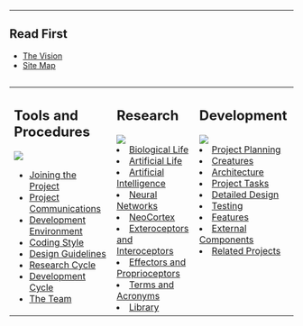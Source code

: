 
---

## Read First ##

  * [The Vision](ProjectVision.md)
  * [Site Map](SiteMap.md)

<table border='0' align='left' cellspacing='25'>
<tr>
<td valign='top'>
<h2>Tools and Procedures</h2>
<img src='http://ahuman.googlecode.com/svn/images/wiki/procedures/human-genome.jpg' />
<ul><li><a href='JoinProject.md'>Joining the Project</a>
</li><li><a href='ProjectCommunications.md'>Project Communications</a>
</li><li><a href='DevelopmentEnvironment.md'>Development Environment</a>
</li><li><a href='CodeStyleGuide.md'>Coding Style</a>
</li><li><a href='DesignStyleGuide.md'>Design Guidelines</a>
</li><li><a href='ResearchCycle.md'>Research Cycle</a>
</li><li><a href='DevelopmentCycle.md'>Development Cycle</a>
</li><li><a href='ProjectTeam.md'>The Team</a>
</td>
<td valign='top'>
<h2>Research</h2>
<img src='http://ahuman.googlecode.com/svn/images/wiki/research/neurons.jpg' />
</li><li><a href='BiologicalLifeResearch.md'>Biological Life</a>
</li><li><a href='ArtificialLifeResearch.md'>Artificial Life</a>
</li><li><a href='ArtificialIntelligenceResearch.md'>Artificial Intelligence</a>
</li><li><a href='NeuralNetworksResearch.md'>Neural Networks</a>
</li><li><a href='NeoCortexResearch.md'>NeoCortex</a>
</li><li><a href='SensorsResearch.md'>Exteroceptors and Interoceptors</a>
</li><li><a href='MotorResearch.md'>Effectors and Proprioceptors</a>
</li><li><a href='ArtificialIntelligenceDictionary.md'>Terms and Acronyms</a>
</li><li><a href='Library.md'>Library</a>
</td>
<td valign='top'>
<h2>Development</h2>
<img src='http://ahuman.googlecode.com/svn/images/wiki/development/mindread.jpg' />
</li><li><a href='ProjectPlanning.md'>Project Planning</a>
</li><li><a href='Creatures.md'>Creatures</a>
</li><li><a href='Architecture.md'>Architecture</a>
</li><li><a href='ProjectTasks.md'>Project Tasks</a>
</li><li><a href='Specs.md'>Detailed Design</a>
</li><li><a href='TestFramework.md'>Testing</a>
</li><li><a href='Features.md'>Features</a>
</li><li><a href='ExternalKnowledgeBase.md'>External Components</a>
</li><li><a href='RelatedResearchProjects.md'>Related Projects</a></li></ul>

</td>
</tr>
</table>